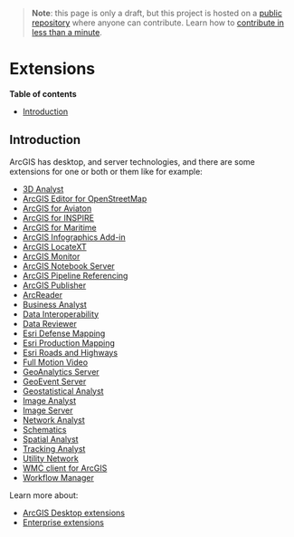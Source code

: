 > **Note**: this page is only a draft, but this project is hosted on a [public repository](https://github.com/hhkaos/awesome-arcgis) where anyone can contribute. Learn how to [contribute in less than a minute](https://github.com/hhkaos/awesome-arcgis/blob/master/CONTRIBUTING.md#contributions).

# Extensions
<!-- START doctoc generated TOC please keep comment here to allow auto update -->
<!-- DON'T EDIT THIS SECTION, INSTEAD RE-RUN doctoc TO UPDATE -->
**Table of contents**

- [Introduction](#introduction)

<!-- END doctoc generated TOC please keep comment here to allow auto update -->

## Introduction

ArcGIS has desktop, and server technologies, and there are some extensions for one or both or them like for example:

* [3D Analyst](./3d-analyst/README.md)
* [ArcGIS Editor for OpenStreetMap](./arcgis-editor-for-openstreetmap/README.md)
* [ArcGIS for Aviaton](./arcgis-for-aviation/README.md)
* [ArcGIS for INSPIRE](./arcgis-for-inspire/README.md)
* [ArcGIS for Maritime](./arcgis-for-maritime/README.md)
* [ArcGIS Infographics Add-in](./arcgis-infographics-add-in/README.md)
* [ArcGIS LocateXT](./arcgis-locatext/README.md)
* [ArcGIS Monitor](./arcgis-monitor/README.md)
* [ArcGIS Notebook Server](./arcgis-notebook-server/README.md)
* [ArcGIS Pipeline Referencing](./arcgis-pipeline-referencing/README.md)
* [ArcGIS Publisher](./arcgis-publisher/README.md)
* [ArcReader](./arcreader/README.md)
* [Business Analyst](./business-analyst/README.md)
* [Data Interoperability](./data-interoperability/README.md)
* [Data Reviewer](./data-reviewer/README.md)
* [Esri Defense Mapping](./esri-defense-mapping/README.md)
* [Esri Production Mapping](./esri-production-mapping/README.md)
* [Esri Roads and Highways](./esri-roads-and-highways/README.md)
* [Full Motion Video](./full-motion-video/README.md)
* [GeoAnalytics Server](./geoanalytics-server/README.md)
* [GeoEvent Server](./geoevent-server/README.md)
* [Geostatistical Analyst](./geostatistical-analyst/README.md)
* [Image Analyst](./image-analyst/README.md)
* [Image Server](./image-server/README.md)
* [Network Analyst](./network-analyst/README.md)
* [Schematics](./schematics/README.md)
* [Spatial Analyst](./spatial-analyst/README.md)
* [Tracking Analyst](./tracking-analyst/README.md)
* [Utility Network](./utility-network/README.md)
* [WMC client for ArcGIS](./wmc-client-for-arcgis/README.md)
* [Workflow Manager](./workflow-manager/README.md)

Learn more about:

* [ArcGIS Desktop extensions](http://desktop.arcgis.com/en/arcmap/latest/extensions/main/about-arcgis-for-desktop-extensions.htm)
* [Enterprise extensions](http://enterprise.arcgis.com/en/server/latest/get-started/windows/server-extensions.htm)
